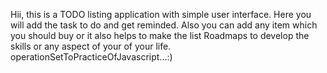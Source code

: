 Hii, this is a TODO listing application with simple user interface. 
Here you will add the task to do and get reminded. 
Also you can add any item which you should buy or it also helps to make the list Roadmaps to develop the skills or any aspect of your of your life.
operationSetToPracticeOfJavascript...:)
